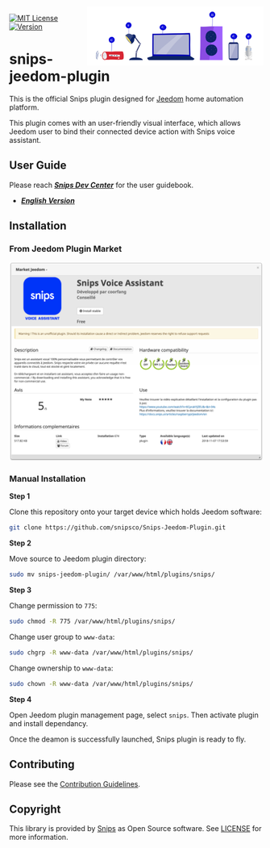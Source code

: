 <img align="right" src="/docs/AI_devices.png" width="350">

[![MIT License](https://img.shields.io/badge/license-MIT-blue.svg)](https://github.com/snipsco/snips-jeedom-plugin/blob/master/LICENSE)
[![Version](https://img.shields.io/badge/version-0.1.1-brightgreen.svg)](https://github.com/snipsco/snips-jeedom-plugin/blob/master/CHANGE_LOG.md)

# snips-jeedom-plugin

This is the official Snips plugin designed for [Jeedom](https://www.jeedom.com/) home automation platform.

This plugin comes with an user-friendly visual interface, which allows Jeedom user to bind their connected device action with Snips voice assistant.

## User Guide

Please reach ***[Snips Dev Center](https://snips.gitbook.io/)*** for the user guidebook.
- ***[English Version](https://docs.snips.ai/articles/raspberrypi/jeedom/en)***

## Installation

### From Jeedom Plugin Market

<p align="center">
    <img src="docs/snips_jeedom_market.png" width="650">
</p>

### Manual Installation

**Step 1**

Clone this repository onto your target device which holds Jeedom software:

```bash
git clone https://github.com/snipsco/Snips-Jeedom-Plugin.git
```

**Step 2**

Move source to Jeedom plugin directory:

```bash
sudo mv snips-jeedom-plugin/ /var/www/html/plugins/snips/
```

**Step 3**

Change permission to `775`:

```bash
sudo chmod -R 775 /var/www/html/plugins/snips/
```

Change user group to `www-data`:

```bash
sudo chgrp -R www-data /var/www/html/plugins/snips/
```

Change ownership to `www-data`:

```bash
sudo chown -R www-data /var/www/html/plugins/snips/
```

**Step 4**

Open Jeedom plugin management page, select `snips`. Then activate plugin and install dependancy.

Once the deamon is successfully launched, Snips plugin is ready to fly.

## Contributing

Please see the [Contribution Guidelines](https://github.com/snipsco/Snips-Jeedom-Plugin/blob/master/CONTRIBUTING.md).

## Copyright

This library is provided by [Snips](https://www.snips.ai) as Open Source software. See [LICENSE](https://github.com/snipsco/Snips-Jeedom-Plugin/blob/master/LICENSE) for more information.

